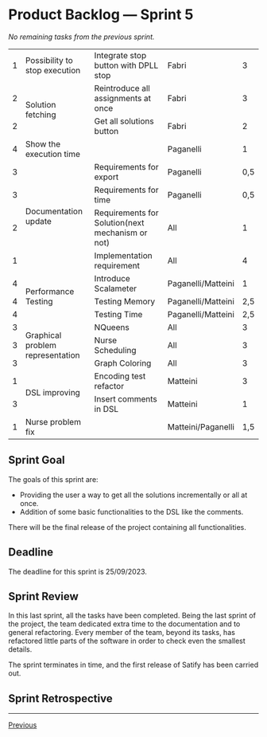 # Product Backlog — Sprint 5

_No remaining tasks from the previous sprint._

<table>
    <tbody>
        <tr>
            <td>1</td>
            <td>Possibility to stop execution</td>
            <td>Integrate stop button with DPLL stop</td>
            <td>Fabri</td>
            <td>3</td>
        </tr>
        <tr>
            <td>2</td>
            <td rowspan="2">Solution fetching</td>
            <td>Reintroduce all assignments at once</td>
            <td>Fabri</td>
            <td>3</td>
        </tr>
        <tr>
            <td>2</td>
            <td>Get all solutions button</td>
            <td>Fabri</td>
            <td>2</td>
        </tr>
        <tr>
            <td>4</td>
            <td>Show the execution time</td>
            <td></td>
            <td>Paganelli</td>
            <td>1</td>
        </tr>
        <tr>
            <td>3</td>
            <td rowspan="4">Documentation update</td>
            <td>Requirements for export</td>
            <td>Paganelli</td>
            <td>0,5</td>
        </tr>
        <tr>
            <td>3</td>
            <td>Requirements for time</td>
            <td>Paganelli</td>
            <td>0,5</td>
        </tr>
        <tr>
            <td>2</td>
            <td>Requirements for Solution(next mechanism or not)</td>
            <td>All</td>
            <td>1</td>
        </tr>
        <tr>
            <td>1</td>
            <td>Implementation requirement</td>
            <td>All</td>
            <td>4</td>
        </tr>
        <tr>
            <td>4</td>
            <td rowspan="3">Performance Testing</td>
            <td>Introduce Scalameter</td>
            <td>Paganelli/Matteini</td>
            <td>1</td>
        </tr>
        <tr>
            <td>4</td>
            <td>Testing Memory</td>
            <td>Paganelli/Matteini</td>
            <td>2,5</td>
        </tr>
        <tr>
            <td>4</td>
            <td>Testing Time</td>
            <td>Paganelli/Matteini</td>
            <td>2,5</td>
        </tr>
        <tr>
            <td>3</td>
            <td rowspan="3">Graphical problem representation</td>
            <td>NQueens</td>
            <td>All</td>
            <td>3</td>
        </tr>
        <tr>
            <td>3</td>
            <td>Nurse Scheduling</td>
            <td>All</td>
            <td>3</td>
        </tr>
        <tr>
            <td>3</td>
            <td>Graph Coloring</td>
            <td>All</td>
            <td>3</td>
        </tr>
        <tr>
            <td>1</td>
            <td rowspan="2">DSL improving</td>
            <td>Encoding test refactor</td>
            <td>Matteini</td>
            <td>3</td>
        </tr>
        <tr>
            <td>3</td>
            <td>Insert comments in DSL</td>
            <td>Matteini</td>
            <td>1</td>
        </tr>
        <tr>
            <td>1</td>
            <td>Nurse problem fix</td>
            <td></td>
            <td>Matteini/Paganelli</td>
            <td>1,5</td>
        </tr>
    </tbody>
</table>

## Sprint Goal

The goals of this sprint are:

- Providing the user a way to get all the solutions incrementally or all at once.
- Addition of some basic functionalities to the DSL like the comments.

There will be the final release of the project containing all functionalities.

## Deadline

The deadline for this sprint is 25/09/2023.

## Sprint Review

In this last sprint, all the tasks have been completed. 
Being the last sprint of the project, the team dedicated extra time to the documentation and to general refactoring.
Every member of the team, beyond its tasks, 
has refactored little parts of the software in order to check even the smallest details.

The sprint terminates in time, and the first release of Satify has been carried out. 

## Sprint Retrospective

---
[Previous](3-product-backlog.md)
